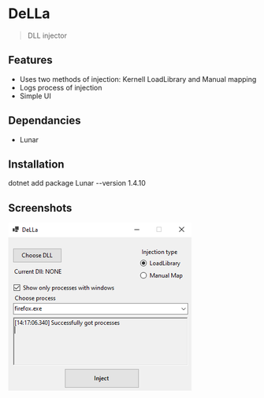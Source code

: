# DeLLa
> DLL injector
## Features
- Uses two methods of injection: Kernell LoadLibrary and Manual mapping
- Logs process of injection
- Simple UI
## Dependancies
 - Lunar
## Installation
 dotnet add package Lunar --version 1.4.10
 
## Screenshots 
![alt text](https://github.com/D3AD-E/DeLLa/blob/master/Pic1.png?raw=true)
